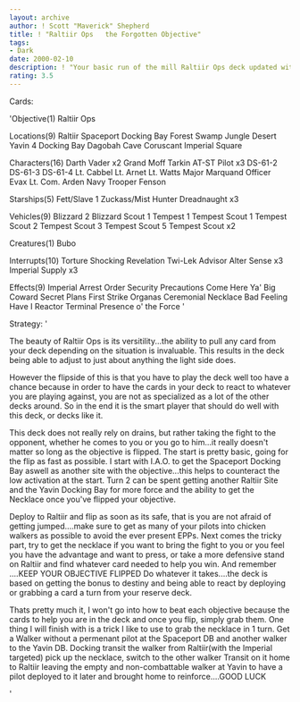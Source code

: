 ```yaml
---
layout: archive
author: ! Scott "Maverick" Shepherd
title: ! "Raltiir Ops   the Forgotten Objective"
tags:
- Dark
date: 2000-02-10
description: ! "Your basic run of the mill Raltiir Ops deck updated with some of the newer combat cards and cards to offset the inherent weakness of the objective.( i.e. low force generation)"
rating: 3.5
---
```

Cards: 

'Objective(1)
Raltiir Ops

Locations(9)
Raltiir
Spaceport Docking Bay
Forest
Swamp
Jungle
Desert
Yavin 4 Docking Bay
Dagobah Cave
Coruscant Imperial Square

Characters(16)
Darth Vader x2
Grand Moff Tarkin
AT-ST Pilot x3
DS-61-2
DS-61-3
DS-61-4
Lt. Cabbel
Lt. Arnet
Lt. Watts
Major Marquand
Officer Evax
Lt. Com. Arden
Navy Trooper Fenson

Starships(5)
Fett/Slave 1
Zuckass/Mist Hunter
Dreadnaught x3

Vehicles(9)
Blizzard 2
Blizzard Scout 1
Tempest 1
Tempest Scout 1
Tempest Scout 2
Tempest Scout 3
Tempest Scout 5
Tempest Scout x2

Creatures(1)
Bubo

Interrupts(10)
Torture
Shocking Revelation
Twi-Lek Advisor
Alter
Sense x3
Imperial Supply x3

Effects(9)
Imperial Arrest Order
Security Precautions
Come Here Ya' Big Coward
Secret Plans
First Strike
Organas Ceremonial Necklace
Bad Feeling Have I
Reactor Terminal
Presence o' the Force '

Strategy: '

The beauty of Raltiir Ops is its versitility...the ability to pull any card from your deck depending on the situation is invaluable.  This results in the deck being able to adjust to just about anything the light side does.

   However the flipside of this is that you have to play the deck well too have a chance because in order to have the cards in your deck to react to whatever you are playing against, you are not as specialized as a lot of the other decks around.  So in the end it is the smart player that should do well with this deck, or decks like it.

   This deck does not really rely on drains, but rather taking the fight to the opponent, whether he comes to you or you go to him...it really doesn't matter so long as the objective is flipped.  The start is pretty basic, going for the flip as fast as possible.   I start with I.A.O. to get the Spaceport Docking Bay aswell as another site with the objective...this helps to counteract the low activation at the start.  Turn 2 can be spent getting another Raltiir Site and the Yavin Docking Bay for more force and the ability to get the Necklace once you've flipped your objective.

   Deploy to Raltiir and flip as soon as its safe, that is you are not afraid of getting jumped....make sure to get as many of your pilots into chicken walkers as possible to avoid the ever present EPPs.  Next comes the tricky part, try to get the necklace if you want to bring the fight to you or you feel you have the advantage and want to press, or take a more defensive stand on Raltiir and find whatever card needed to help you win.	And remember ....KEEP YOUR OBJECTIVE FLIPPED  Do whatever it takes....the deck is based on getting the bonus to destiny and being able to react by deploying or grabbing a card a turn from your reserve deck.

   Thats pretty much it, I won't go into how to beat each objective because the cards to help you are in the deck and once you flip, simply grab them.  One thing I will finish with is a trick I like to use to grab the necklace in 1 turn.	Get a Walker without a permenant pilot at the Spaceport DB and another walker to the Yavin DB.	Docking transit the walker from Raltiir(with the Imperial targeted) pick up the necklace, switch to the other walker Transit on it home to Raltiir leaving the empty and non-combattable walker at Yavin to have a pilot deployed to it later and brought home to reinforce....GOOD LUCK



'